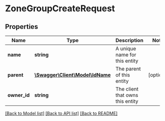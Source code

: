 # ZoneGroupCreateRequest

## Properties
Name | Type | Description | Notes
------------ | ------------- | ------------- | -------------
**name** | **string** | A unique name for this entity | 
**parent** | [**\Swagger\Client\Model\IdName**](IdName.md) | The parent of this entity | [optional] 
**owner_id** | **string** | The client that owns this entity | 

[[Back to Model list]](../README.md#documentation-for-models) [[Back to API list]](../README.md#documentation-for-api-endpoints) [[Back to README]](../README.md)



